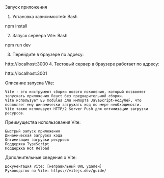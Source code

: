 
Запуск приложения

1. Установка зависимостей:
Bash

npm install



2. Запуск сервера Vite:
Bash

npm run dev



3. Перейдите в браузере по адресу:

http://localhost:3000
4. Тестовый сервер в браузере работает по адресу:

http://localhost:3001

Описание запуска Vite:

    Vite - это инструмент сборки нового поколения, который позволяет запускать приложения React без предварительной сборки.
    Vite использует ES modules для импорта JavaScript-модулей, что позволяет ему динамически загружать код по мере необходимости.
    Vite также использует HTTP/2 Server Push для оптимизации загрузки ресурсов.

Преимущества использования Vite:

    Быстрый запуск приложения
    Динамическая загрузка кода
    Оптимизация загрузки ресурсов
    Поддержка TypeScript
    Поддержка Hot Reload

Дополнительные сведения о Vite:

    Документация Vite: [неправильный URL удален]
    Руководство по Vite: https://vitejs.dev/guide/
    
